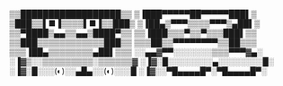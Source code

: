 ▒▒██████████████████▒▒
▒▐███▀▀▀▀▀██▀▀▀▀▀███▌▒
▒███▒▒▌■▐▒▒▒▒▌■▐▒▒███▒
▒▐██▄▒▀▀▀▒▒▒▒▀▀▀▒▄██▌▒
▒▒▀████▒▄▄▒▒▄▄▒████▀▒▒
▒▒▐███▒▒▒▀▒▒▀▒▒▒███▌▒▒
▒▒███▒▒▒▒▒▒▒▒▒▒▒▒███▒▒
▒▒▒██▒▒▀▀▀▀▀▀▀▀▒▒██▒▒▒
▒▒▒▐██▄▒▒▒▒▒▒▒▒▄██▌▒▒▒
░░▄▄▓▀▀░░░░░░░▒▒▒▀▀▀▓▄░
░▐▓▒░░▒▒▒▒▒▒▒▒▒░▒▒▒▒▒▒▓
░▐▓░█░░░░░░░░▄░░░░░░░░█░
░▐▓░█░░░(◐)░░▄█▄░░(◐)░░░█
░▐▓░░▀█▄▄▄▄█▀░▀█▄▄▄▄█▀░
